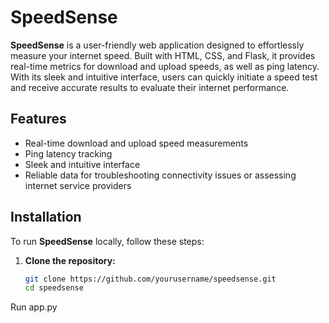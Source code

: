# SpeedSense

**SpeedSense** is a user-friendly web application designed to effortlessly measure your internet speed. Built with HTML, CSS, and Flask, it provides real-time metrics for download and upload speeds, as well as ping latency. With its sleek and intuitive interface, users can quickly initiate a speed test and receive accurate results to evaluate their internet performance.

## Features

- Real-time download and upload speed measurements
- Ping latency tracking
- Sleek and intuitive interface
- Reliable data for troubleshooting connectivity issues or assessing internet service providers

## Installation

To run **SpeedSense** locally, follow these steps:

1. **Clone the repository:**

   ```bash
   git clone https://github.com/yourusername/speedsense.git
   cd speedsense
Run app.py
